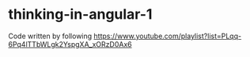 # thinking-in-angular-1

Code written by following https://www.youtube.com/playlist?list=PLqq-6Pq4lTTbWLgk2YspgXA_xORzD0Ax6
